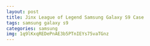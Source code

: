 ```yaml
---
layout: post
title: Jinx League of Legend Samsung Galaxy S9 Case
tags: samsung galaxy s9
categories: samsung
img: 1q9lKxqREDePnAE3b5PTnIEYs75vaTGnz
---
```

